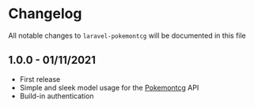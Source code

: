 # Changelog

All notable changes to `laravel-pokemontcg` will be documented in this file

## 1.0.0 - 01/11/2021

- First release
- Simple and sleek model usage for the [Pokemontcg](https://pokemontcg.io) API
- Build-in authentication 
